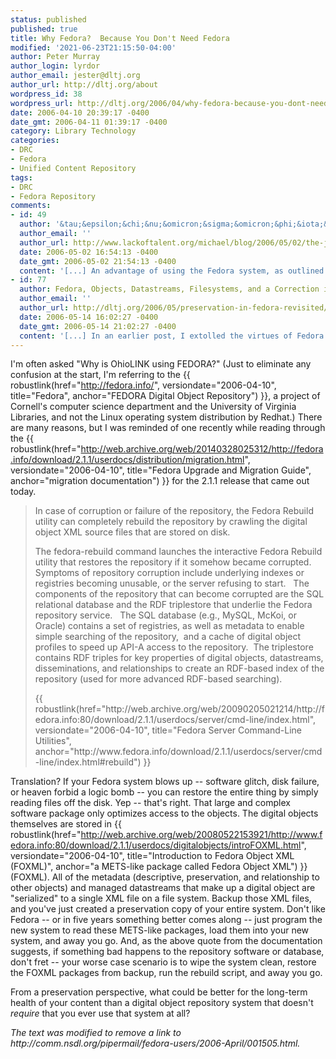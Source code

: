 ```yaml
---
status: published
published: true
title: Why Fedora?  Because You Don't Need Fedora
modified: '2021-06-23T21:15:50-04:00'
author: Peter Murray
author_login: lyrdor
author_email: jester@dltj.org
author_url: http://dltj.org/about
wordpress_id: 38
wordpress_url: http://dltj.org/2006/04/why-fedora-because-you-dont-need-fedora/
date: 2006-04-10 20:39:17 -0400
date_gmt: 2006-04-11 01:39:17 -0400
category: Library Technology
categories:
- DRC
- Fedora
- Unified Content Repository
tags:
- DRC
- Fedora Repository
comments:
- id: 49
  author: '&tau;&epsilon;&chi;&nu;&omicron;&sigma;&omicron;&phi;&iota;&alpha; &raquo; The Jester&#8217;s Case for Fedora'
  author_email: ''
  author_url: http://www.lackoftalent.org/michael/blog/2006/05/02/the-jesters-case-for-fedora/
  date: 2006-05-02 16:54:13 -0400
  date_gmt: 2006-05-02 21:54:13 -0400
  content: '[...] An advantage of using the Fedora system, as outlined in Why Fedora? Because You Don&#8217;t Need Fedora, is that due to modular design and adherence to more or less open standards, one is not necessarily wedded to Fedora for the foreseeable future.  Items in a Fedora repository are serialized as XML objects, either in the Fedora-METS or FOXML format.  While some of this information is copied into a relational database system and an RDF triplestore for speed and convenience, it is all intact within the serialized XML objects which reside in a predictable directory hierarchy on the local filesystem.  There are at least two advantages to this design: [...]'
- id: 77
  author: Fedora, Objects, Datastreams, Filesystems, and a Correction in Disruptive Library Technology Jester
  author_email: ''
  author_url: http://dltj.org/2006/05/preservation-in-fedora-revisited/
  date: 2006-05-14 16:02:27 -0400
  date_gmt: 2006-05-14 21:02:27 -0400
  content: '[...] In an earlier post, I extolled the virtues of Fedora as an ideal candidate for digital preservation because &#8220;[a]ll of the metadata (descriptive, preservation, and relationship to other objects) and managed datastreams that make up a digital object are &#8217;serialized&#8217; to a single XML file on a file system.&#8221; Well, as I found out last week, it isn&#8217;t quite that straight forward. &#182; [...]'
---
```

I'm often asked "Why is OhioLINK using FEDORA?" (Just to eliminate any confusion at the start, I'm referring to the {{ robustlink(href="http://fedora.info/", versiondate="2006-04-10", title="Fedora", anchor="FEDORA Digital Object Repository") }}, a project of Cornell's computer science department and the University of Virginia Libraries, and not the Linux operating system distribution by Redhat.)
There are many reasons, but I was reminded of one recently while reading through the {{ robustlink(href="http://web.archive.org/web/20140328025312/http://fedora.info/download/2.1.1/userdocs/distribution/migration.html", versiondate="2006-04-10", title="Fedora Upgrade and Migration Guide", anchor="migration documentation") }} for the 2.1.1 release that came out today.

<blockquote><p>In case of corruption or failure of the repository, the Fedora Rebuild utility can completely rebuild the repository by crawling the digital object XML source files that are stored on disk.</p>
<p>The fedora-rebuild command launches the interactive Fedora Rebuild utility that restores the repository if it somehow became corrupted.&nbsp;&nbsp; Symptoms of repository corruption include underlying indexes or registries becoming unusable, or the server refusing to start.&nbsp;&nbsp; The components of the repository that can become corrupted are the SQL relational database and the RDF triplestore that underlie the Fedora repository service.&nbsp;&nbsp; The SQL database (e.g., MySQL, McKoi, or Oracle) contains a set of registries, as well as metadata to enable simple searching of the repository,&nbsp; and a cache of digital object profiles to speed up API-A access to the repository.&nbsp; The triplestore contains RDF triples for key properties of digital objects, datastreams, disseminations, and relationships to create an RDF-based index of the repository (used for more advanced RDF-based searching).</p>
<p>{{ robustlink(href="http://web.archive.org/web/20090205021214/http://fedora.info:80/download/2.1.1/userdocs/server/cmd-line/index.html", versiondate="2006-04-10", title="Fedora Server Command-Line Utilities", anchor="http://www.fedora.info/download/2.1.1/userdocs/server/cmd-line/index.html#rebuild") }}</p></blockquote>

Translation?
If your Fedora system blows up -- software glitch, disk failure, or heaven forbid a logic bomb -- you can restore the entire thing by simply reading files off the disk.
Yep -- that's right.
That large and complex software package only optimizes access to the objects.
The digital objects themselves are stored in {{ robustlink(href="http://web.archive.org/web/20080522153921/http://www.fedora.info:80/download/2.1.1/userdocs/digitalobjects/introFOXML.html", versiondate="2006-04-10", title="Introduction to Fedora Object XML (FOXML)", anchor="a METS-like package called Fedora Object XML") }} (FOXML).
All of the metadata (descriptive, preservation, and relationship to other objects) and managed datastreams that make up a digital object are "serialized" to a single XML file on a file system.
Backup those XML files, and you've just created a preservation copy of your entire system.
Don't like Fedora -- or in five years something better comes along -- just program the new system to read these METS-like packages, load them into your new system, and away you go.
And, as the above quote from the documentation suggests, if something bad happens to the repository software or database, don't fret -- your worse case scenario is to wipe the system clean, restore the FOXML packages from backup, run the rebuild script, and away you go.

From a preservation perspective, what could be better for the long-term health of your content than a digital object repository system that doesn't <i>require </i>that you ever use that system at all?

<p style="padding:0;margin:0;font-style:italic;">The text was modified to remove a link to http://comm.nsdl.org/pipermail/fedora-users/2006-April/001505.html.</p>
